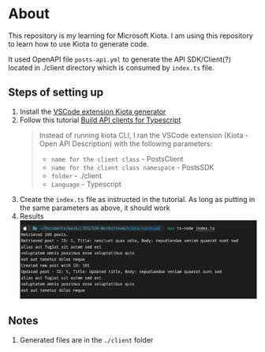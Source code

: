 # About
This repository is my learning for Microsoft Kiota. I am using this repository to learn how to use Kiota to generate code.

It used OpenAPI file `posts-api.yml` to generate the API SDK/Client(?) located in ./client directory which is consumed by `index.ts` file.

## Steps of setting up
1. Install the [VSCode extension Kiota generator](https://marketplace.visualstudio.com/items?itemName=ms-graph.kiota)
2. Follow this tutorial [Build API clients for Typescript](https://learn.microsoft.com/en-gb/openapi/kiota/quickstarts/typescript)
   > Instead of running kiota CLI, I ran the VSCode extension (Kiota - Open API Description) with the following parameters:
    > - `name for the client class` - PostsClient
    > - `name for the client class namespace` - PostsSDK
    > - `folder` - ./client
    > - `Language` - Typescript
3. Create the `index.ts` file as instructed in the tutorial. As long as putting in the same parameters as above, it should work
4. Results
![result](./run-result.png)

## Notes
1. Generated files are in the `./client` folder